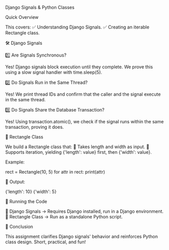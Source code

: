 Django Signals & Python Classes

Quick Overview

This covers:
✅ Understanding Django Signals.
✅ Creating an iterable Rectangle class.

🛠 Django Signals

1️⃣ Are Signals Synchronous?

Yes! Django signals block execution until they complete. We prove this using a slow signal handler with time.sleep(5).

2️⃣ Do Signals Run in the Same Thread?

Yes! We print thread IDs and confirm that the caller and the signal execute in the same thread.

3️⃣ Do Signals Share the Database Transaction?

Yes! Using transaction.atomic(), we check if the signal runs within the same transaction, proving it does.

📏 Rectangle Class

We build a Rectangle class that:
🔹 Takes length and width as input.
🔹 Supports iteration, yielding {'length': value} first, then {'width': value}.

Example:

rect = Rectangle(10, 5)
for attr in rect:
    print(attr)

🔹 Output:

{'length': 10}
{'width': 5}

🚀 Running the Code

🔹 Django Signals → Requires Django installed, run in a Django environment.
🔹 Rectangle Class → Run as a standalone Python script.

🎯 Conclusion

This assignment clarifies Django signals' behavior and reinforces Python class design. Short, practical, and fun!


